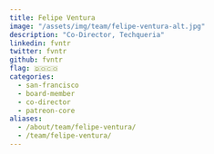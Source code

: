 ```yaml
---
title: Felipe Ventura
image: "/assets/img/team/felipe-ventura-alt.jpg"
description: "Co-Director, Techqueria"
linkedin: fvntr
twitter: fvntr
github: fvntr
flag: 🇩🇴🇨🇴
categories:
  - san-francisco
  - board-member
  - co-director
  - patreon-core
aliases:
  - /about/team/felipe-ventura/
  - /team/felipe-ventura/
---
```

